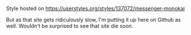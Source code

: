 Style hosted on https://userstyles.org/styles/137072/messenger-monokai

But as that site gets ridiculously slow, I'm putting it up here on Github as well. Wouldn't be surprised to see that site die soon.
